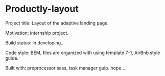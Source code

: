 # Productly-layout

Project title:
Layout of the adaptive landing page.

Motivation:
internship project.

Build status:
In developing...

Code style:
BEM,
files are organized with using template 7-1,
AirBnb style guide.

Built with:
preprocessor sass,
task manager gulp.
hope...

